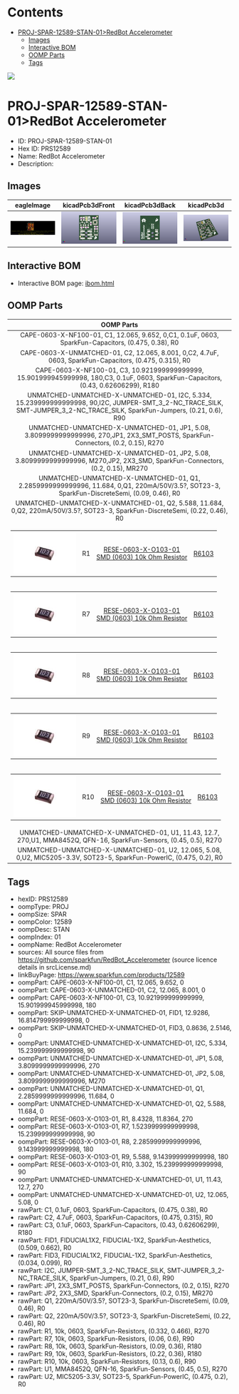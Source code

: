 



Contents
========

* [PROJ-SPAR-12589-STAN-01>RedBot Accelerometer](#proj-spar-12589-stan-01redbot-accelerometer)
	* [Images](#images)
	* [Interactive BOM](#interactive-bom)
	* [OOMP Parts](#oomp-parts)
	* [Tags](#tags)
  
![][im]
# PROJ-SPAR-12589-STAN-01>RedBot Accelerometer

- ID: PROJ-SPAR-12589-STAN-01
- Hex ID: PRS12589
- Name: RedBot Accelerometer
- Description: 

## Images
  
  

|eagleImage|kicadPcb3dFront|kicadPcb3dBack|kicadPcb3d|
| :---: | :---: | :---: | :---: |
|[![eagleImage](eagleImage_140.png)](eagleImage_600.png)|[![kicadPcb3dFront](kicadPcb3dFront_140.png)](kicadPcb3dFront_600.png)|[![kicadPcb3dBack](kicadPcb3dBack_140.png)](kicadPcb3dBack_600.png)|[![kicadPcb3d](kicadPcb3d_140.png)](kicadPcb3d_600.png)|

## Interactive BOM

- Interactive BOM page: [ibom.html](kicad/bom/ibom.html)

## OOMP Parts
  

|OOMP Parts|
| :---: |
|CAPE-0603-X-NF100-01, C1, 12.065, 9.652, 0,C1, 0.1uF, 0603, SparkFun-Capacitors, (0.475, 0.38), R0|
|CAPE-0603-X-UNMATCHED-01, C2, 12.065, 8.001, 0,C2, 4.7uF, 0603, SparkFun-Capacitors, (0.475, 0.315), R0|
|CAPE-0603-X-NF100-01, C3, 10.921999999999999, 15.901999945999998, 180,C3, 0.1uF, 0603, SparkFun-Capacitors, (0.43, 0.62606299), R180|
|UNMATCHED-UNMATCHED-X-UNMATCHED-01, I2C, 5.334, 15.239999999999998, 90,I2C, JUMPER-SMT_3_2-NC_TRACE_SILK, SMT-JUMPER_3_2-NC_TRACE_SILK, SparkFun-Jumpers, (0.21, 0.6), R90|
|UNMATCHED-UNMATCHED-X-UNMATCHED-01, JP1, 5.08, 3.8099999999999996, 270,JP1, 2X3_SMT_POSTS, SparkFun-Connectors, (0.2, 0.15), R270|
|UNMATCHED-UNMATCHED-X-UNMATCHED-01, JP2, 5.08, 3.8099999999999996, M270,JP2, 2X3_SMD, SparkFun-Connectors, (0.2, 0.15), MR270|
|UNMATCHED-UNMATCHED-X-UNMATCHED-01, Q1, 2.2859999999999996, 11.684, 0,Q1, 220mA/50V/3.5?, SOT23-3, SparkFun-DiscreteSemi, (0.09, 0.46), R0|
|UNMATCHED-UNMATCHED-X-UNMATCHED-01, Q2, 5.588, 11.684, 0,Q2, 220mA/50V/3.5?, SOT23-3, SparkFun-DiscreteSemi, (0.22, 0.46), R0|
|<table><tr><td>![RESE-0603-X-O103-01](https://raw.githubusercontent.com/oomlout/oomlout_OOMP_parts/main/RESE-0603-X-O103-01/image_140.jpg)</td><td> R1</td><td>[RESE-0603-X-O103-01<br>SMD (0603) 10k Ohm Resistor](https://github.com/oomlout/oomlout_OOMP_parts/tree/main/RESE-0603-X-O103-01/)</td><td>[R6103](https://github.com/oomlout/oomlout_OOMP_parts/tree/main/RESE-0603-X-O103-01/)</td></tr></table>|
|<table><tr><td>![RESE-0603-X-O103-01](https://raw.githubusercontent.com/oomlout/oomlout_OOMP_parts/main/RESE-0603-X-O103-01/image_140.jpg)</td><td> R7</td><td>[RESE-0603-X-O103-01<br>SMD (0603) 10k Ohm Resistor](https://github.com/oomlout/oomlout_OOMP_parts/tree/main/RESE-0603-X-O103-01/)</td><td>[R6103](https://github.com/oomlout/oomlout_OOMP_parts/tree/main/RESE-0603-X-O103-01/)</td></tr></table>|
|<table><tr><td>![RESE-0603-X-O103-01](https://raw.githubusercontent.com/oomlout/oomlout_OOMP_parts/main/RESE-0603-X-O103-01/image_140.jpg)</td><td> R8</td><td>[RESE-0603-X-O103-01<br>SMD (0603) 10k Ohm Resistor](https://github.com/oomlout/oomlout_OOMP_parts/tree/main/RESE-0603-X-O103-01/)</td><td>[R6103](https://github.com/oomlout/oomlout_OOMP_parts/tree/main/RESE-0603-X-O103-01/)</td></tr></table>|
|<table><tr><td>![RESE-0603-X-O103-01](https://raw.githubusercontent.com/oomlout/oomlout_OOMP_parts/main/RESE-0603-X-O103-01/image_140.jpg)</td><td> R9</td><td>[RESE-0603-X-O103-01<br>SMD (0603) 10k Ohm Resistor](https://github.com/oomlout/oomlout_OOMP_parts/tree/main/RESE-0603-X-O103-01/)</td><td>[R6103](https://github.com/oomlout/oomlout_OOMP_parts/tree/main/RESE-0603-X-O103-01/)</td></tr></table>|
|<table><tr><td>![RESE-0603-X-O103-01](https://raw.githubusercontent.com/oomlout/oomlout_OOMP_parts/main/RESE-0603-X-O103-01/image_140.jpg)</td><td> R10</td><td>[RESE-0603-X-O103-01<br>SMD (0603) 10k Ohm Resistor](https://github.com/oomlout/oomlout_OOMP_parts/tree/main/RESE-0603-X-O103-01/)</td><td>[R6103](https://github.com/oomlout/oomlout_OOMP_parts/tree/main/RESE-0603-X-O103-01/)</td></tr></table>|
|UNMATCHED-UNMATCHED-X-UNMATCHED-01, U1, 11.43, 12.7, 270,U1, MMA8452Q, QFN-16, SparkFun-Sensors, (0.45, 0.5), R270|
|UNMATCHED-UNMATCHED-X-UNMATCHED-01, U2, 12.065, 5.08, 0,U2, MIC5205-3.3V, SOT23-5, SparkFun-PowerIC, (0.475, 0.2), R0|

## Tags

- hexID: PRS12589
- oompType: PROJ
- oompSize: SPAR
- oompColor: 12589
- oompDesc: STAN
- oompIndex: 01
- oompName: RedBot Accelerometer
- sources: All source files from https://github.com/sparkfun/RedBot_Accelerometer (source licence details in srcLicense.md)
- linkBuyPage: https://www.sparkfun.com/products/12589
- oompPart: CAPE-0603-X-NF100-01, C1, 12.065, 9.652, 0
- oompPart: CAPE-0603-X-UNMATCHED-01, C2, 12.065, 8.001, 0
- oompPart: CAPE-0603-X-NF100-01, C3, 10.921999999999999, 15.901999945999998, 180
- oompPart: SKIP-UNMATCHED-X-UNMATCHED-01, FID1, 12.9286, 16.814799999999998, 0
- oompPart: SKIP-UNMATCHED-X-UNMATCHED-01, FID3, 0.8636, 2.5146, 0
- oompPart: UNMATCHED-UNMATCHED-X-UNMATCHED-01, I2C, 5.334, 15.239999999999998, 90
- oompPart: UNMATCHED-UNMATCHED-X-UNMATCHED-01, JP1, 5.08, 3.8099999999999996, 270
- oompPart: UNMATCHED-UNMATCHED-X-UNMATCHED-01, JP2, 5.08, 3.8099999999999996, M270
- oompPart: UNMATCHED-UNMATCHED-X-UNMATCHED-01, Q1, 2.2859999999999996, 11.684, 0
- oompPart: UNMATCHED-UNMATCHED-X-UNMATCHED-01, Q2, 5.588, 11.684, 0
- oompPart: RESE-0603-X-O103-01, R1, 8.4328, 11.8364, 270
- oompPart: RESE-0603-X-O103-01, R7, 1.5239999999999998, 15.239999999999998, 90
- oompPart: RESE-0603-X-O103-01, R8, 2.2859999999999996, 9.143999999999998, 180
- oompPart: RESE-0603-X-O103-01, R9, 5.588, 9.143999999999998, 180
- oompPart: RESE-0603-X-O103-01, R10, 3.302, 15.239999999999998, 90
- oompPart: UNMATCHED-UNMATCHED-X-UNMATCHED-01, U1, 11.43, 12.7, 270
- oompPart: UNMATCHED-UNMATCHED-X-UNMATCHED-01, U2, 12.065, 5.08, 0
- rawPart: C1, 0.1uF, 0603, SparkFun-Capacitors, (0.475, 0.38), R0
- rawPart: C2, 4.7uF, 0603, SparkFun-Capacitors, (0.475, 0.315), R0
- rawPart: C3, 0.1uF, 0603, SparkFun-Capacitors, (0.43, 0.62606299), R180
- rawPart: FID1, FIDUCIAL1X2, FIDUCIAL-1X2, SparkFun-Aesthetics, (0.509, 0.662), R0
- rawPart: FID3, FIDUCIAL1X2, FIDUCIAL-1X2, SparkFun-Aesthetics, (0.034, 0.099), R0
- rawPart: I2C, JUMPER-SMT_3_2-NC_TRACE_SILK, SMT-JUMPER_3_2-NC_TRACE_SILK, SparkFun-Jumpers, (0.21, 0.6), R90
- rawPart: JP1, 2X3_SMT_POSTS, SparkFun-Connectors, (0.2, 0.15), R270
- rawPart: JP2, 2X3_SMD, SparkFun-Connectors, (0.2, 0.15), MR270
- rawPart: Q1, 220mA/50V/3.5?, SOT23-3, SparkFun-DiscreteSemi, (0.09, 0.46), R0
- rawPart: Q2, 220mA/50V/3.5?, SOT23-3, SparkFun-DiscreteSemi, (0.22, 0.46), R0
- rawPart: R1, 10k, 0603, SparkFun-Resistors, (0.332, 0.466), R270
- rawPart: R7, 10k, 0603, SparkFun-Resistors, (0.06, 0.6), R90
- rawPart: R8, 10k, 0603, SparkFun-Resistors, (0.09, 0.36), R180
- rawPart: R9, 10k, 0603, SparkFun-Resistors, (0.22, 0.36), R180
- rawPart: R10, 10k, 0603, SparkFun-Resistors, (0.13, 0.6), R90
- rawPart: U1, MMA8452Q, QFN-16, SparkFun-Sensors, (0.45, 0.5), R270
- rawPart: U2, MIC5205-3.3V, SOT23-5, SparkFun-PowerIC, (0.475, 0.2), R0



[im]: kicadPcb3d_450.png
